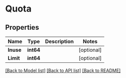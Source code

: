 # Quota

## Properties

Name | Type | Description | Notes
------------ | ------------- | ------------- | -------------
**Inuse** | **int64** |  | [optional] 
**Limit** | **int64** |  | [optional] 

[[Back to Model list]](../README.md#documentation-for-models) [[Back to API list]](../README.md#documentation-for-api-endpoints) [[Back to README]](../README.md)


